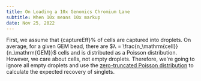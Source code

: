 ```yaml
---
title: On Loading a 10x Genomics Chromium Lane
subtitle: When 10x means 10x markup
date: Nov 25, 2022
---
```


<script lang="ts">
    import Optimize from "./optimize.svelte";
    const captureEff = 0.5

</script>

<Optimize />

First, we assume that {captureEff}%
of cells are captured into droplets.
On average, for a given GEM bead, there are
$λ = \frac{n_\mathrm{cell}}{n_\mathrm{GEM}}$
cells and is distributed as a Poisson distribution.
However, we care about cells, not empty droplets.
Therefore, we're going to ignore all empty droplets and use the
[zero-truncated Poisson distribution](https://en.wikipedia.org/wiki/Zero-truncated_Poisson_distribution)
to calculate the expected recovery of singlets.
